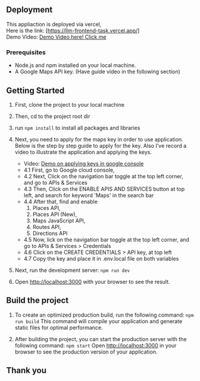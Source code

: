 ## Deployment
This appliaction is deployed via vercel,
<br/>
Here is the link: [https://llm-frontend-task.vercel.app/]
<br/>
Demo Video: [Demo Video here! Click me](https://www.loom.com/share/c6ef7b68f5d74f4eba7c6de9cd166ad4?sid=a481636b-7744-4d44-bb39-d41d4a686fc2)

### Prerequisites
- Node.js and npm installed on your local machine.
- A Google Maps API key. (Have guide video in the following section)

## Getting Started
1. First, clone the project to your local machine
2. Then, cd to the project root dir

3. run `npm install` to install all packages and libraries

4. Next, you need to apply for the maps key in order to use application. Below is the step by step guide to apply for the key.
Also I\'ve record a video to illustrate the application and applying the keys.
    - Video: [Demo on applying keys in google console](https://www.loom.com/share/189e62b630634ba797836283cce701a2?sid=5b572f3e-389a-40b3-8023-001a06918af9)
    - 4.1 First, go to Google cloud console,
    - 4.2 Next, Click on the navigation bar toggle at the top left corner, and go to APIs & Services
    - 4.3 Then, Click on the ENABLE APIS AND SERVICES button at top left, and search for keyword 'Maps' in the search bar
    - 4.4 After that, find and enable 
        1. Places API, 
        2. Places API (New), 
        3. Maps JavaScript API, 
        4. Routes API, 
        5. Directions API
    - 4.5 Now, lick on the navigation bar toggle at the top left corner, and go to APIs & Services > Credentials
    - 4.6 Click on the CREATE CREDENTIALS > API key, at top left
    - 4.7 Copy the key and place it in .env.local file on both variables

5. Next, run the development server: `npm run dev`
6. Open [http://localhost:3000](http://localhost:3000) with your browser to see the result.


## Build the project
1. To create an optimized production build, run the following command:
`npm run build`
This command will compile your application and generate static files for optimal performance.

2. After building the project, you can start the production server with the following command:
`npm start`
Open [http://localhost:3000](http://localhost:3000) in your browser to see the production version of your application.

## Thank you
